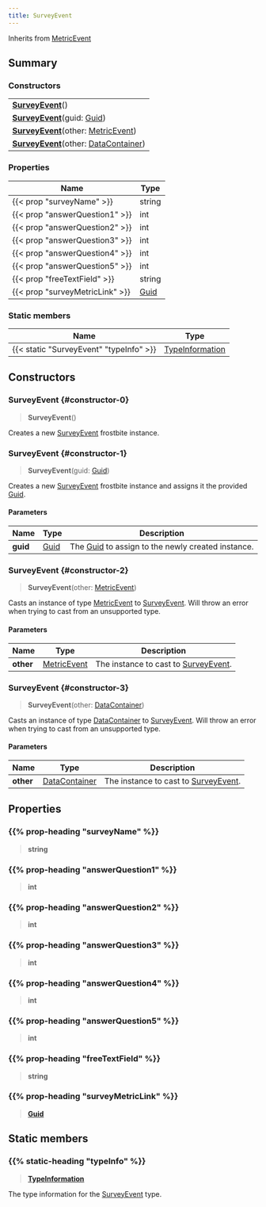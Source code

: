 ```yaml
---
title: SurveyEvent
---
```


Inherits from [MetricEvent](/vext/ref/fb/metricevent)

## Summary

### Constructors

|  |
| --- |
| **[SurveyEvent](#constructor-0)**() |
| **[SurveyEvent](#constructor-1)**(guid: [Guid](/vext/ref/shared/type/guid)) |
| **[SurveyEvent](#constructor-2)**(other: [MetricEvent](/vext/ref/fb/metricevent)) |
| **[SurveyEvent](#constructor-3)**(other: [DataContainer](/vext/ref/shared/type/datacontainer)) |

### Properties

| Name | Type |
| ---- | ---- |
| {{< prop "surveyName" >}} | string |
| {{< prop "answerQuestion1" >}} | int |
| {{< prop "answerQuestion2" >}} | int |
| {{< prop "answerQuestion3" >}} | int |
| {{< prop "answerQuestion4" >}} | int |
| {{< prop "answerQuestion5" >}} | int |
| {{< prop "freeTextField" >}} | string |
| {{< prop "surveyMetricLink" >}} | [Guid](/vext/ref/shared/type/guid) |

### Static members

| Name | Type |
| ---- | ---- |
| {{< static "SurveyEvent" "typeInfo" >}} | [TypeInformation](/vext/ref/shared/type/typeinformation) |

## Constructors

### SurveyEvent {#constructor-0}

> **SurveyEvent**()

Creates a new [SurveyEvent](/vext/ref/fb/surveyevent) frostbite instance.

### SurveyEvent {#constructor-1}

> **SurveyEvent**(guid: [Guid](/vext/ref/shared/type/guid))

Creates a new [SurveyEvent](/vext/ref/fb/surveyevent) frostbite instance and assigns it the provided [Guid](/vext/ref/shared/type/guid).

#### Parameters

| Name | Type | Description |
| ---- | ---- | ----------- |
| **guid** | [Guid](/vext/ref/shared/type/guid) | The [Guid](/vext/ref/shared/type/guid) to assign to the newly created instance. |

### SurveyEvent {#constructor-2}

> **SurveyEvent**(other: [MetricEvent](/vext/ref/fb/metricevent))

Casts an instance of type [MetricEvent](/vext/ref/fb/metricevent) to [SurveyEvent](/vext/ref/fb/surveyevent). Will throw an error when trying to cast from an unsupported type.

#### Parameters

| Name | Type | Description |
| ---- | ---- | ----------- |
| **other** | [MetricEvent](/vext/ref/fb/metricevent) | The instance to cast to [SurveyEvent](/vext/ref/fb/surveyevent). |

### SurveyEvent {#constructor-3}

> **SurveyEvent**(other: [DataContainer](/vext/ref/shared/type/datacontainer))

Casts an instance of type [DataContainer](/vext/ref/shared/type/datacontainer) to [SurveyEvent](/vext/ref/fb/surveyevent). Will throw an error when trying to cast from an unsupported type.

#### Parameters

| Name | Type | Description |
| ---- | ---- | ----------- |
| **other** | [DataContainer](/vext/ref/shared/type/datacontainer) | The instance to cast to [SurveyEvent](/vext/ref/fb/surveyevent). |

## Properties

### {{% prop-heading "surveyName" %}}

> **string**

### {{% prop-heading "answerQuestion1" %}}

> **int**

### {{% prop-heading "answerQuestion2" %}}

> **int**

### {{% prop-heading "answerQuestion3" %}}

> **int**

### {{% prop-heading "answerQuestion4" %}}

> **int**

### {{% prop-heading "answerQuestion5" %}}

> **int**

### {{% prop-heading "freeTextField" %}}

> **string**

### {{% prop-heading "surveyMetricLink" %}}

> **[Guid](/vext/ref/shared/type/guid)**

## Static members

### {{% static-heading "typeInfo" %}}

> **[TypeInformation](/vext/ref/shared/type/typeinformation)**

The type information for the [SurveyEvent](/vext/ref/fb/surveyevent) type.

